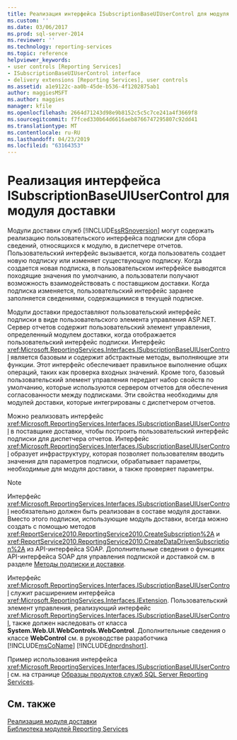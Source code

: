 ```yaml
---
title: Реализация интерфейса ISubscriptionBaseUIUserControl для модуля доставки | Документация Майкрософт
ms.custom: ''
ms.date: 03/06/2017
ms.prod: sql-server-2014
ms.reviewer: ''
ms.technology: reporting-services
ms.topic: reference
helpviewer_keywords:
- user controls [Reporting Services]
- ISubscriptionBaseUIUserControl interface
- delivery extensions [Reporting Services], user controls
ms.assetid: a1e9122c-aa0b-45de-b536-4f1202875ab1
author: maggiesMSFT
ms.author: maggies
manager: kfile
ms.openlocfilehash: 2664d71243d98e9b8152c5c5c7ce241a4f3669f8
ms.sourcegitcommit: f7fced330b64d6616aeb8766747295807c92dd41
ms.translationtype: MT
ms.contentlocale: ru-RU
ms.lasthandoff: 04/23/2019
ms.locfileid: "63164353"
---
```

# <a name="implementing-the-isubscriptionbaseuiusercontrol-interface-for-a-delivery-extension"></a>Реализация интерфейса ISubscriptionBaseUIUserControl для модуля доставки
  Модули доставки служб [!INCLUDE[ssRSnoversion](../../../includes/ssrsnoversion-md.md)] могут содержать реализацию пользовательского интерфейса подписки для сбора сведений, относящихся к модулю, в диспетчере отчетов. Пользовательский интерфейс вызывается, когда пользователь создает новую подписку или изменяет существующую подписку. Когда создается новая подписка, в пользовательском интерфейсе выводятся походящие значения по умолчанию, а пользователи получают возможность взаимодействовать с поставщиком доставки. Когда подписка изменяется, пользовательский интерфейс заранее заполняется сведениями, содержащимися в текущей подписке.  
  
 Модули доставки предоставляют пользовательский интерфейс подписки в виде пользовательского элемента управления ASP.NET. Сервер отчетов содержит пользовательский элемент управления, определенный модулем доставки, когда отображается пользовательский интерфейс подписки. Интерфейс <xref:Microsoft.ReportingServices.Interfaces.ISubscriptionBaseUIUserControl> является базовым и содержит абстрактные методы, выполняющие эти функции. Этот интерфейс обеспечивает правильное выполнение общих операций, таких как проверка входных значений. Кроме того, базовый пользовательский элемент управления передает набор свойств по умолчанию, которые используются сервером отчетов для обеспечения согласованности между подписками. Эти свойства необходимы для модулей доставки, которые интегрированы с диспетчером отчетов.  
  
 Можно реализовать интерфейс <xref:Microsoft.ReportingServices.Interfaces.ISubscriptionBaseUIUserControl> в поставщике доставки, чтобы построить пользовательский интерфейс подписки для диспетчера отчетов. Интерфейс <xref:Microsoft.ReportingServices.Interfaces.ISubscriptionBaseUIUserControl> образует инфраструктуру, которая позволяет пользователям вводить значения для параметров подписки, обрабатывает параметры, необходимые для модуля доставки, а также проверяет параметры.  
  
> [!NOTE]  
>  Интерфейс <xref:Microsoft.ReportingServices.Interfaces.ISubscriptionBaseUIUserControl> необязательно должен быть реализован в составе модуля доставки. Вместо этого подписки, использующие модуль доставки, всегда можно создать с помощью методов <xref:ReportService2010.ReportingService2010.CreateSubscription%2A> и <xref:ReportService2010.ReportingService2010.CreateDataDrivenSubscription%2A> из API-интерфейса SOAP. Дополнительные сведения о функциях API-интерфейса SOAP для управления подпиской и доставкой см. в разделе [Методы подписки и доставки](../../report-server-web-service/methods/subscription-and-delivery-methods.md).  
  
 Интерфейс <xref:Microsoft.ReportingServices.Interfaces.ISubscriptionBaseUIUserControl> служит расширением интерфейса <xref:Microsoft.ReportingServices.Interfaces.IExtension>. Пользовательский элемент управления, реализующий интерфейс <xref:Microsoft.ReportingServices.Interfaces.ISubscriptionBaseUIUserControl>, также должен наследовать от класса **System.Web.UI.WebControls.WebControl**. Дополнительные сведения о классе **WebControl** см. в руководстве разработчика [!INCLUDE[msCoName](../../../includes/msconame-md.md)] [!INCLUDE[dnprdnshort](../../../includes/dnprdnshort-md.md)].  
  
 Пример использования интерфейса <xref:Microsoft.ReportingServices.Interfaces.ISubscriptionBaseUIUserControl> см. на странице [Образцы продуктов служб SQL Server Reporting Services](https://go.microsoft.com/fwlink/?LinkId=177889).  
  
## <a name="see-also"></a>См. также  
 [Реализация модуля доставки](implementing-a-delivery-extension.md)   
 [Библиотека модулей Reporting Services](../reporting-services-extension-library.md)  
  
  
